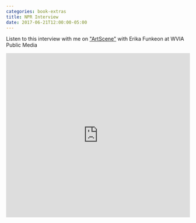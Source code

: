 ```yaml
---
categories: book-extras
title: NPR Interview
date: 2017-06-21T12:00:00-05:00
---
```


Listen to this interview with me on ["ArtScene"](https://soundcloud.com/wvia-public-media/writer-andrew-krivak-april-17-2017?in=wvia-public-media/sets/artscene-1) with Erika Funkeon at WVIA Public Media

<iframe width="100%" height="450" scrolling="no" frameborder="no" src="https://w.soundcloud.com/player/?url=https%3A//api.soundcloud.com/tracks/318142816&amp;auto_play=false&amp;hide_related=false&amp;show_comments=true&amp;show_user=true&amp;show_reposts=false&amp;visual=true"></iframe>
